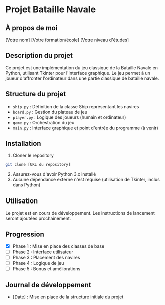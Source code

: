 # Projet Bataille Navale

## À propos de moi
[Votre nom]
[Votre formation/école]
[Votre niveau d'études]

## Description du projet
Ce projet est une implémentation du jeu classique de la Bataille Navale en Python, utilisant Tkinter pour l'interface graphique. Le jeu permet à un joueur d'affronter l'ordinateur dans une partie classique de bataille navale.

## Structure du projet
- `ship.py` : Définition de la classe Ship représentant les navires
- `board.py` : Gestion du plateau de jeu
- `player.py` : Logique des joueurs (humain et ordinateur)
- `game.py` : Orchestration du jeu
- `main.py` : Interface graphique et point d'entrée du programme (à venir)

## Installation
1. Cloner le repository
```bash
git clone [URL du repository]
```

2. Assurez-vous d'avoir Python 3.x installé
3. Aucune dépendance externe n'est requise (utilisation de Tkinter, inclus dans Python)

## Utilisation
Le projet est en cours de développement. Les instructions de lancement seront ajoutées prochainement.

## Progression
- [x] Phase 1 : Mise en place des classes de base
- [ ] Phase 2 : Interface utilisateur
- [ ] Phase 3 : Placement des navires
- [ ] Phase 4 : Logique de jeu
- [ ] Phase 5 : Bonus et améliorations

## Journal de développement
- [Date] : Mise en place de la structure initiale du projet
